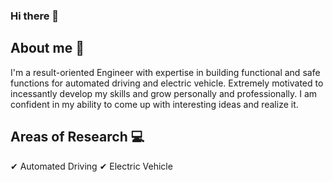 ### Hi there 👋

## About me :man:

I'm a result-oriented Engineer with expertise in building functional and
safe functions for automated driving and electric vehicle. Extremely motivated to incessantly develop my skills and grow
personally and professionally. I am confident in my ability to come up with interesting ideas and realize it.

## Areas of Research :computer:

✔ Automated Driving
✔ Electric Vehicle

<!--
**deepakrajpurushothaman/deepakrajpurushothaman** is a ✨ _special_ ✨ repository because its `README.md` (this file) appears on your GitHub profile.

Here are some ideas to get you started:

- 🔭 I’m currently working on ...
- 🌱 I’m currently learning ...
- 👯 I’m looking to collaborate on ...
- 🤔 I’m looking for help with ...
- 💬 Ask me about ...
- 📫 How to reach me: ...
- 😄 Pronouns: ...
- ⚡ Fun fact: ...
-->
